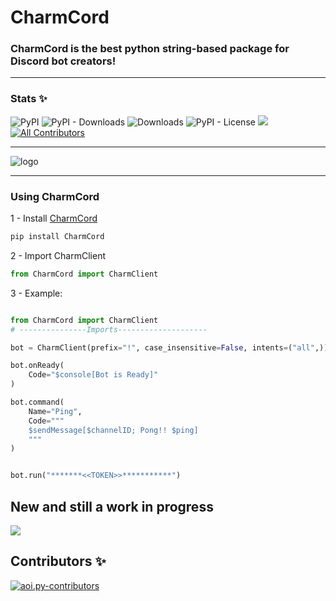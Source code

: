 # CharmCord

### CharmCord is the best python string-based package for Discord bot creators!

---
### Stats ✨
![PyPI](https://img.shields.io/pypi/v/charmcord)
![PyPI - Downloads](https://img.shields.io/pypi/dm/aoipy?color=green&label=downloads)
![Downloads](https://static.pepy.tech/personalized-badge/aoipy?period=total&units=international_system&left_color=grey&right_color=green&left_text=downloads)
![PyPI - License](https://img.shields.io/pypi/l/aoipy)
![](https://tokei.rs/b1/github/tomschimansky/aoipy)
[![All Contributors](https://img.shields.io/badge/all_contributors-2-orange.svg?style=flat-square)](#contributors-)

---
![logo](https://github.com/LilbabxJJ-1/AoiPy/blob/master/CharmCord%20logo.png)

---
### Using <span style="color:ping">CharmCord</span>

1 - Install [CharmCord](https://pypi.org/charmcord)
```bash
pip install CharmCord
```

2 - Import CharmClient

```python
from CharmCord import CharmClient
```

3 -  Example:

```python

from CharmCord import CharmClient
# ---------------Imports--------------------

bot = CharmClient(prefix="!", case_insensitive=False, intents=("all",))

bot.onReady(
    Code="$console[Bot is Ready]"
)

bot.command(
    Name="Ping",
    Code="""
    $sendMessage[$channelID; Pong!! $ping]
    """
)


bot.run("*******<<TOKEN>>***********")
```

## New and still a work in progress
![](https://github.com/LilbabxJJ-1/CharmCord/blob/master/logo.gif)
## Contributors ✨

<a href="https://github.com/LilbabxJJ-1/AoiPy2.0/graphs/contributors">
  <img src="https://contrib.rocks/image?repo=LilbabxJJ-1/AoiPy2.0"  alt="aoi.py-contributors"/>
</a>

